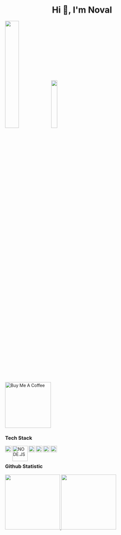 <h1 align="center">Hi 👋, I'm Noval</h1> 

<img src="https://github.com/avinal/avinal/blob/main/images/butterfly.gif?raw=true" width=30%><img src="https://github.com/avinal/avinal/blob/main/images/dog.gif?raw=true" width=20%>            


<a href="https://www.buymeacoffee.com/rifqinoval" target="_blank"><img src="https://cdn.buymeacoffee.com/buttons/v2/default-red.png" alt="Buy Me A Coffee" width="150" ></a>

### Tech Stack
  <a href="https://laravel.com/"><img align="left" alt="Laravel" title="Laravel" width="21px" src="https://laravel.com/img/logomark.min.svg" /></a>
  <a href="#"><img align="left" alt="NODE.JS" title="JS" width="50px" src="https://upload.wikimedia.org/wikipedia/commons/d/d9/Node.js_logo.svg" /></a>
  <a href="#"><img align="left" alt="HTML" title="HTML" width="21px" src="https://img.icons8.com/?size=256&id=20909&format=png" /></a>
  <a href="#"><img align="left" alt="CSS" title="CSS" width="21px" src="https://img.icons8.com/?size=256&id=21278&format=png" /></a>
  <a href="#"><img align="left" alt="JS" title="JS" width="21px" src="https://logospng.org/download/javascript/logo-javascript-icon-256.png" /></a>
  <a href="#"><img align="left" alt="PYTHON" title="JS" width="21px" src="https://s3.dualstack.us-east-2.amazonaws.com/pythondotorg-assets/media/community/logos/python-logo-only.png" /></a> 
  <br>
  <br>
  
### Github Statistic
<p align="left">
<a href="https://github.com/novalyyt">
  <img height="180em" src="https://github-readme-stats-eight-theta.vercel.app/api?username=novalyyt&show_icons=true&theme=algolia&include_all_commits=true&count_private=true"/>
  <img height="180em" src="https://github-readme-stats-eight-theta.vercel.app/api/top-langs/?username=novalyyt&layout=compact&langs_count=8&theme=algolia"/>
</a>
</p>

  
